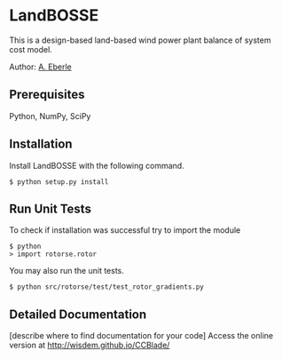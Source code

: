 # LandBOSSE

This is a design-based land-based wind power plant balance of system cost model.

Author: [A. Eberle](annika.eberle@nrel.gov)

## Prerequisites

Python, NumPy, SciPy

## Installation

Install LandBOSSE with the following command.

    $ python setup.py install


## Run Unit Tests

To check if installation was successful try to import the module

    $ python
    > import rotorse.rotor

You may also run the unit tests.

    $ python src/rotorse/test/test_rotor_gradients.py


## Detailed Documentation

[describe where to find documentation for your code]
Access the online version at <http://wisdem.github.io/CCBlade/>


